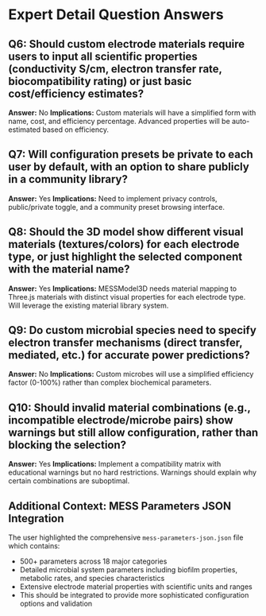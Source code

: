 # Expert Detail Question Answers

## Q6: Should custom electrode materials require users to input all scientific properties (conductivity S/cm, electron transfer rate, biocompatibility rating) or just basic cost/efficiency estimates?
**Answer:** No
**Implications:** Custom materials will have a simplified form with name, cost, and efficiency percentage. Advanced properties will be auto-estimated based on efficiency.

## Q7: Will configuration presets be private to each user by default, with an option to share publicly in a community library?
**Answer:** Yes
**Implications:** Need to implement privacy controls, public/private toggle, and a community preset browsing interface.

## Q8: Should the 3D model show different visual materials (textures/colors) for each electrode type, or just highlight the selected component with the material name?
**Answer:** Yes
**Implications:** MESSModel3D needs material mapping to Three.js materials with distinct visual properties for each electrode type. Will leverage the existing material library system.

## Q9: Do custom microbial species need to specify electron transfer mechanisms (direct transfer, mediated, etc.) for accurate power predictions?
**Answer:** No
**Implications:** Custom microbes will use a simplified efficiency factor (0-100%) rather than complex biochemical parameters.

## Q10: Should invalid material combinations (e.g., incompatible electrode/microbe pairs) show warnings but still allow configuration, rather than blocking the selection?
**Answer:** Yes
**Implications:** Implement a compatibility matrix with educational warnings but no hard restrictions. Warnings should explain why certain combinations are suboptimal.

## Additional Context: MESS Parameters JSON Integration
The user highlighted the comprehensive `mess-parameters-json.json` file which contains:
- 500+ parameters across 18 major categories
- Detailed microbial system parameters including biofilm properties, metabolic rates, and species characteristics
- Extensive electrode material properties with scientific units and ranges
- This should be integrated to provide more sophisticated configuration options and validation